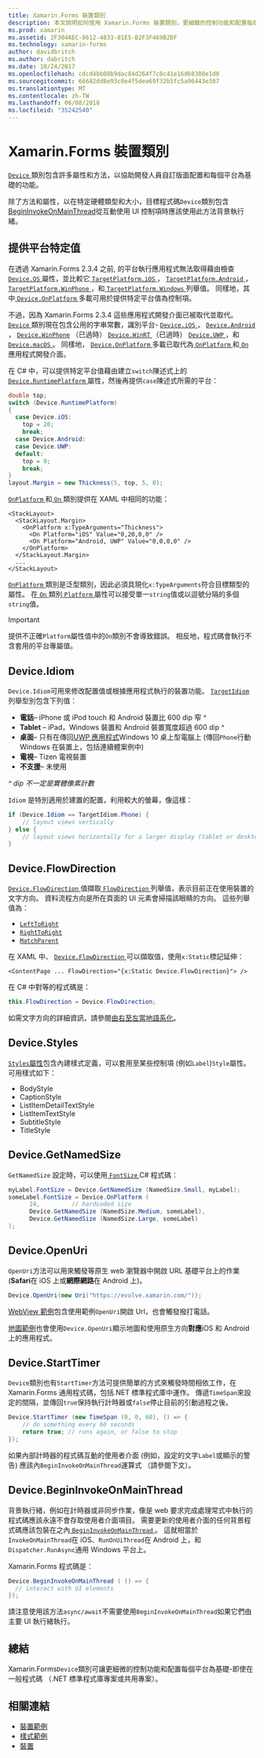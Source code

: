 ```yaml
---
title: Xamarin.Forms 裝置類別
description: 本文說明如何使用 Xamarin.Forms 裝置類別，更細緻的控制功能和配置每個平台為基礎。
ms.prod: xamarin
ms.assetid: 2F304AEC-8612-4833-81E5-B2F3F469B2DF
ms.technology: xamarin-forms
author: davidbritch
ms.author: dabritch
ms.date: 10/24/2017
ms.openlocfilehash: cdcd4bb08b9dac84d264f7c0c41e16d68380e1d0
ms.sourcegitcommit: 66682dd8e93c0e4f5dee69f32b5fc5a96443e307
ms.translationtype: MT
ms.contentlocale: zh-TW
ms.lasthandoff: 06/08/2018
ms.locfileid: "35242540"
---
```

# <a name="xamarinforms-device-class"></a>Xamarin.Forms 裝置類別

[ `Device` ](https://developer.xamarin.com/api/type/Xamarin.Forms.Device/)類別包含許多屬性和方法，以協助開發人員自訂版面配置和每個平台為基礎的功能。

除了方法和屬性，以在特定硬體類型和大小，目標程式碼`Device`類別包含[BeginInvokeOnMainThread](#Device_BeginInvokeOnMainThread)從互動使用 UI 控制項時應該使用此方法背景執行緒。

<a name="providing-platform-values" />

## <a name="providing-platform-specific-values"></a>提供平台特定值

在透過 Xamarin.Forms 2.3.4 之前, 的平台執行應用程式無法取得藉由檢查[ `Device.OS` ](https://developer.xamarin.com/api/property/Xamarin.Forms.Device.OS/)屬性，並比較它[ `TargetPlatform.iOS` ](https://developer.xamarin.com/api/field/Xamarin.Forms.TargetPlatform.iOS/)， [`TargetPlatform.Android` ](https://developer.xamarin.com/api/field/Xamarin.Forms.TargetPlatform.Android/)， [ `TargetPlatform.WinPhone` ](https://developer.xamarin.com/api/field/Xamarin.Forms.TargetPlatform.WinPhone/)，和[ `TargetPlatform.Windows` ](https://developer.xamarin.com/api/field/Xamarin.Forms.TargetPlatform.Windows/)列舉值。 同樣地，其中[ `Device.OnPlatform` ](https://developer.xamarin.com/api/member/Xamarin.Forms.Device.OnPlatform/p/System.Action/System.Action/System.Action/System.Action/)多載可用於提供特定平台值為控制項。

不過，因為 Xamarin.Forms 2.3.4 這些應用程式開發介面已被取代並取代。 [ `Device` ](https://developer.xamarin.com/api/type/Xamarin.Forms.Device/)類別現在包含公用的字串常數，識別平台- [ `Device.iOS` ](https://developer.xamarin.com/api/field/Xamarin.Forms.Device.iOS/)， [ `Device.Android` ](https://developer.xamarin.com/api/field/Xamarin.Forms.Device.Android/)， [ `Device.WinPhone`](https://developer.xamarin.com/api/field/Xamarin.Forms.Device.WinPhone/) （已過時） [ `Device.WinRT` ](https://developer.xamarin.com/api/field/Xamarin.Forms.Device.WinRT/) （已過時） [ `Device.UWP` ](https://developer.xamarin.com/api/field/Xamarin.Forms.Device.UWP/)，和[ `Device.macOS` ](https://developer.xamarin.com/api/field/Xamarin.Forms.Device.macOS/)。 同樣地， [ `Device.OnPlatform` ](https://developer.xamarin.com/api/member/Xamarin.Forms.Device.OnPlatform/p/System.Action/System.Action/System.Action/System.Action/)多載已取代為[ `OnPlatform` ](https://developer.xamarin.com/api/type/Xamarin.Forms.OnPlatform%3CT%3E/)和[ `On` ](https://developer.xamarin.com/api/type/Xamarin.Forms.On/)應用程式開發介面。

在 C# 中，可以提供特定平台值藉由建立`switch`陳述式上的[ `Device.RuntimePlatform` ](https://developer.xamarin.com/api/property/Xamarin.Forms.Device.RuntimePlatform/)屬性，然後再提供`case`陳述式所需的平台：

```csharp
double top;
switch (Device.RuntimePlatform)
{
  case Device.iOS:
    top = 20;
    break;
  case Device.Android:
  case Device.UWP:
  default:
    top = 0;
    break;
}
layout.Margin = new Thickness(5, top, 5, 0);
```

[ `OnPlatform` ](https://developer.xamarin.com/api/type/Xamarin.Forms.OnPlatform%3CT%3E/)和[ `On` ](https://developer.xamarin.com/api/type/Xamarin.Forms.On/)類別提供在 XAML 中相同的功能：

```xaml
<StackLayout>
  <StackLayout.Margin>
    <OnPlatform x:TypeArguments="Thickness">
      <On Platform="iOS" Value="0,20,0,0" />
      <On Platform="Android, UWP" Value="0,0,0,0" />
    </OnPlatform>
  </StackLayout.Margin>
  ...
</StackLayout>
```

[ `OnPlatform` ](https://developer.xamarin.com/api/type/Xamarin.Forms.OnPlatform%3CT%3E/)類別是泛型類別，因此必須具現化`x:TypeArguments`符合目標類型的屬性。 在[ `On` ](https://developer.xamarin.com/api/type/Xamarin.Forms.On/)類別[ `Platform` ](https://developer.xamarin.com/api/property/Xamarin.Forms.On.Platform/)屬性可以接受單一`string`值或以逗號分隔的多個`string`值。

> [!IMPORTANT]
> 提供不正確`Platform`屬性值中的`On`類別不會導致錯誤。 相反地，程式碼會執行不含套用的平台專屬值。

<a name="Device_Idiom" />

## <a name="deviceidiom"></a>Device.Idiom

`Device.Idiom`可用來修改配置值或根據應用程式執行的裝置功能。 [ `TargetIdiom` ](https://developer.xamarin.com/api/type/Xamarin.Forms.TargetIdiom/)列舉型別包含下列值：

-  **電話**– iPhone 或 iPod touch 和 Android 裝置比 600 dip 窄 ^
-  **Tablet** – iPad，Windows 裝置和 Android 裝置寬度超過 600 dip ^
-  **桌面**– 只有在傳回[UWP 應用程式](~/xamarin-forms/platform/windows/installation/index.md)Windows 10 桌上型電腦上 (傳回`Phone`行動 Windows 在裝置上，包括連續體案例中)
-  **電視**– Tizen 電視裝置
-  **不支援**– 未使用

*^ dip 不一定是實體像素計數*

`Idiom` 是特別適用於建置的配置，利用較大的螢幕，像這樣：

```csharp
if (Device.Idiom == TargetIdiom.Phone) {
    // layout views vertically
} else {
    // layout views horizontally for a larger display (tablet or desktop)
}
```

## <a name="deviceflowdirection"></a>Device.FlowDirection

[ `Device.FlowDirection` ](https://developer.xamarin.com/api/property/Xamarin.Forms.VisualElement.FlowDirection/)值擷取[ `FlowDirection` ](https://developer.xamarin.com/api/type/Xamarin.Forms.FlowDirection/)列舉值，表示目前正在使用裝置的文字方向。 資料流程方向是所在頁面的 UI 元素會掃描該眼睛的方向。 這些列舉值為：

- [`LeftToRight`](https://developer.xamarin.com/api/field/Xamarin.Forms.FlowDirection.LeftToRight/)
- [`RightToRight`](https://developer.xamarin.com/api/field/Xamarin.Forms.FlowDirection.RightToLeft/)
- [`MatchParent`](https://developer.xamarin.com/api/field/Xamarin.Forms.FlowDirection.MatchParent/)

在 XAML 中、 [ `Device.FlowDirection` ](https://developer.xamarin.com/api/property/Xamarin.Forms.VisualElement.FlowDirection/)可以擷取值，使用`x:Static`標記延伸：

```xaml
<ContentPage ... FlowDirection="{x:Static Device.FlowDirection}"> />
```

在 C# 中對等的程式碼是：

```csharp
this.FlowDirection = Device.FlowDirection;
```

如需文字方向的詳細資訊，請參閱[由右至左當地語系化](~/xamarin-forms/app-fundamentals/localization/right-to-left.md)。

<a name="Device_Styles" />

## <a name="devicestyles"></a>Device.Styles

[ `Styles`屬性](~/xamarin-forms/user-interface/styles/index.md)包含內建樣式定義，可以套用至某些控制項 (例如`Label`)`Style`屬性。 可用樣式如下：

* BodyStyle
* CaptionStyle
* ListItemDetailTextStyle
* ListItemTextStyle
* SubtitleStyle
* TitleStyle

<a name="Device_GetNamedSize" />

## <a name="devicegetnamedsize"></a>Device.GetNamedSize

`GetNamedSize` 設定時，可以使用[ `FontSize` ](~/xamarin-forms/user-interface/text/fonts.md) C# 程式碼：

```csharp
myLabel.FontSize = Device.GetNamedSize (NamedSize.Small, myLabel);
someLabel.FontSize = Device.OnPlatform (
      24,         // hardcoded size
      Device.GetNamedSize (NamedSize.Medium, someLabel),
      Device.GetNamedSize (NamedSize.Large, someLabel)
);
```

<a name="Device_OpenUri" />

## <a name="deviceopenuri"></a>Device.OpenUri

`OpenUri`方法可以用來觸發等原生 web 瀏覽器中開啟 URL 基礎平台上的作業 (**Safari**在 iOS 上或**網際網路**在 Android 上)。

```csharp
Device.OpenUri(new Uri("https://evolve.xamarin.com/"));
```

[WebView 範例](https://github.com/xamarin/xamarin-forms-samples/blob/master/WorkingWithWebview/WorkingWithWebview/WebAppPage.cs)包含使用範例`OpenUri`開啟 Url，也會觸發撥打電話。

[地圖範例](https://github.com/xamarin/xamarin-forms-samples/blob/master/WorkingWithMaps/WorkingWithMaps/MapAppPage.cs)也會使用`Device.OpenUri`顯示地圖和使用原生方向**對應**iOS 和 Android 上的應用程式。

<a name="Device_StartTimer" />

## <a name="devicestarttimer"></a>Device.StartTimer

`Device`類別也有`StartTimer`方法可提供簡單的方式來觸發時間相依工作，在 Xamarin.Forms 通用程式碼，包括.NET 標準程式庫中運作。 傳遞`TimeSpan`來設定的間隔，並傳回`true`保持執行計時器或`false`停止目前的引動過程之後。

```csharp
Device.StartTimer (new TimeSpan (0, 0, 60), () => {
    // do something every 60 seconds
    return true; // runs again, or false to stop
});
```

如果內部計時器的程式碼互動的使用者介面 (例如，設定的文字`Label`或顯示的警告) 應該內`BeginInvokeOnMainThread`運算式 （請參閱下文）。

<a name="Device_BeginInvokeOnMainThread" />

## <a name="devicebegininvokeonmainthread"></a>Device.BeginInvokeOnMainThread

背景執行緒，例如在計時器或非同步作業，像是 web 要求完成處理常式中執行的程式碼應該永遠不會存取使用者介面項目。 需要更新的使用者介面的任何背景程式碼應該包裝在之內[ `BeginInvokeOnMainThread` ](https://developer.xamarin.com/api/member/Xamarin.Forms.Device.BeginInvokeOnMainThread/p/System.Action/)。 這就相當於`InvokeOnMainThread`在 iOS、`RunOnUiThread`在 Android 上，和`Dispatcher.RunAsync`通用 Windows 平台上。

Xamarin.Forms 程式碼是：

```csharp
Device.BeginInvokeOnMainThread ( () => {
  // interact with UI elements
});
```

請注意使用該方法`async/await`不需要使用`BeginInvokeOnMainThread`如果它們由主要 UI 執行緒執行。

## <a name="summary"></a>總結

Xamarin.Forms`Device`類別可讓更細微的控制功能和配置每個平台為基礎-即使在一般程式碼 （.NET 標準程式庫專案或共用專案）。


## <a name="related-links"></a>相關連結

- [裝置範例](https://developer.xamarin.com/samples/xamarin-forms/WorkingWithDevice/)
- [樣式範例](https://developer.xamarin.com/samples/xamarin-forms/WorkingWithStyles/)
- [裝置](https://developer.xamarin.com/api/type/Xamarin.Forms.Device/)
